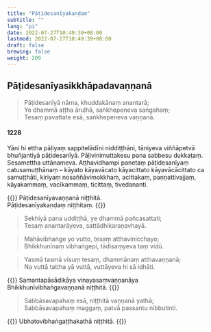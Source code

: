 ```yaml
---
title: "Pāṭidesanīyakaṇḍaṃ"
subtitle: ""
lang: "pi"
date: 2022-07-27T10:49:39+08:00
lastmod: 2022-07-27T10:49:39+08:00
draft: false
brewing: false
weight: 209
---
```


## Pāṭidesanīyasikkhāpadavaṇṇanā

> Pāṭidesanīyā nāma, khuddakānaṃ anantarā;  
> Ye dhammā aṭṭha āruḷhā, saṅkhepeneva saṅgahaṃ;  
> Tesaṃ pavattate esā, saṅkhepeneva vaṇṇanā.

#### 1228

Yāni hi ettha pāḷiyaṃ sappitelādīni niddiṭṭhāni, tāniyeva viññāpetvā bhuñjantiyā pāṭidesanīyā. Pāḷivinimuttakesu pana sabbesu dukkaṭaṃ. Sesamettha uttānameva. Aṭṭhavidhampi panetaṃ pāṭidesanīyaṃ catusamuṭṭhānaṃ – kāyato kāyavācato kāyacittato kāyavācācittato ca samuṭṭhāti, kiriyaṃ nosaññāvimokkhaṃ, acittakaṃ, paṇṇattivajjaṃ, kāyakammaṃ, vacīkammaṃ, ticittaṃ, tivedananti.

{{<eof>}}
    Pāṭidesanīyavaṇṇanā niṭṭhitā.<br>
    Pāṭidesanīyakaṇḍaṃ niṭṭhitaṃ.
{{</eof>}}

> Sekhiyā pana uddiṭṭhā, ye dhammā pañcasattati;  
> Tesaṃ anantarāyeva, sattādhikaraṇavhayā.

> Mahāvibhaṅge yo vutto, tesaṃ atthavinicchayo;  
> Bhikkhunīnaṃ vibhaṅgepi, tādisaṃyeva taṃ vidū.

> Yasmā tasmā visuṃ tesaṃ, dhammānaṃ atthavaṇṇanā;  
> Na vuttā tattha yā vuttā, vuttāyeva hi sā idhāti.

{{<eof>}}
    Samantapāsādikāya vinayasaṃvaṇṇanāya<br>
    Bhikkhunīvibhaṅgavaṇṇanā niṭṭhitā.
{{</eof>}}

> Sabbāsavapahaṃ esā, niṭṭhitā vaṇṇanā yathā;  
> Sabbāsavapahaṃ maggaṃ, patvā passantu nibbutinti.

{{<eof>}}
    Ubhatovibhaṅgaṭṭhakathā niṭṭhitā.
{{</eof>}}